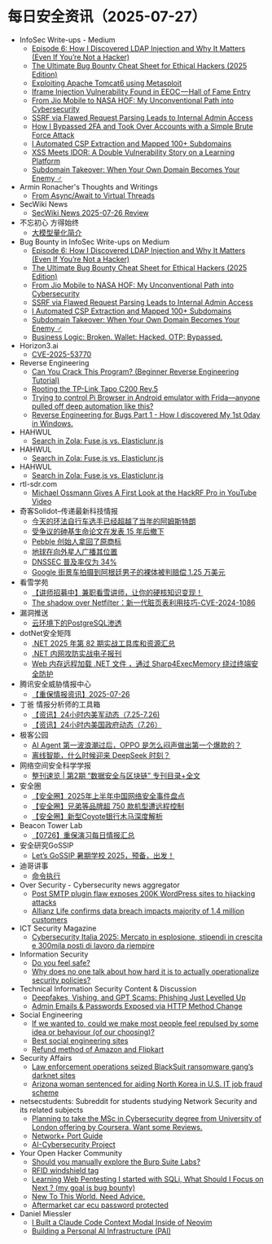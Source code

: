 # 每日安全资讯（2025-07-27）

- InfoSec Write-ups - Medium
  - [Episode 6: How I Discovered LDAP Injection and Why It Matters (Even If You’re Not a Hacker)](https://infosecwriteups.com/episode-6-how-i-discovered-ldap-injection-and-why-it-matters-even-if-youre-not-a-hacker-f2d7f22e3390?source=rss----7b722bfd1b8d---4)
  - [The Ultimate Bug Bounty Cheat Sheet for Ethical Hackers (2025 Edition)](https://infosecwriteups.com/the-ultimate-bug-bounty-cheat-sheet-for-ethical-hackers-2025-edition-5c63ba5ca0a6?source=rss----7b722bfd1b8d---4)
  - [Exploiting Apache Tomcat6 using Metasploit](https://infosecwriteups.com/exploiting-apache-tomcat6-using-metasploit-d5ba3c4950e7?source=rss----7b722bfd1b8d---4)
  - [Iframe Injection Vulnerability Found in EEOC — Hall of Fame Entry](https://infosecwriteups.com/iframe-injection-vulnerability-found-in-eeoc-hall-of-fame-entry-0e8a4c2059d0?source=rss----7b722bfd1b8d---4)
  - [From Jio Mobile to NASA HOF: My Unconventional Path into Cybersecurity](https://infosecwriteups.com/from-jio-mobile-to-nasa-hof-my-unconventional-path-into-cybersecurity-32463b64c941?source=rss----7b722bfd1b8d---4)
  - [SSRF via Flawed Request Parsing Leads to Internal Admin Access](https://infosecwriteups.com/ssrf-via-flawed-request-parsing-leads-to-ssrf-and-internal-admin-access-ffac4b3103db?source=rss----7b722bfd1b8d---4)
  - [How I Bypassed 2FA and Took Over Accounts with a Simple Brute Force Attack](https://infosecwriteups.com/how-i-bypassed-2fa-and-took-over-accounts-with-a-simple-brute-force-attack-68ffc5cf5bd0?source=rss----7b722bfd1b8d---4)
  - [I Automated CSP Extraction and Mapped 100+ Subdomains](https://infosecwriteups.com/i-automated-csp-extraction-and-mapped-100-subdomains-adf04880ea5d?source=rss----7b722bfd1b8d---4)
  - [XSS Meets IDOR: A Double Vulnerability Story on a Learning Platform](https://infosecwriteups.com/xss-meets-idor-a-double-vulnerability-story-on-a-learning-platform-aed3157759e0?source=rss----7b722bfd1b8d---4)
  - [Subdomain Takeover: When Your Own Domain Becomes Your Enemy ️‍♂️](https://infosecwriteups.com/subdomain-takeover-when-your-own-domain-becomes-your-enemy-%EF%B8%8F-%EF%B8%8F-8c80e650aeea?source=rss----7b722bfd1b8d---4)
- Armin Ronacher's Thoughts and Writings
  - [From Async/Await to Virtual Threads](https://lucumr.pocoo.org/2025/7/26/virtual-threads/)
- SecWiki News
  - [SecWiki News 2025-07-26 Review](http://www.sec-wiki.com/?2025-07-26)
- 不忘初心 方得始终
  - [大模型量化简介](http://terenceli.github.io/%E6%8A%80%E6%9C%AF/2025/07/26/quant-introduction)
- Bug Bounty in InfoSec Write-ups on Medium
  - [Episode 6: How I Discovered LDAP Injection and Why It Matters (Even If You’re Not a Hacker)](https://infosecwriteups.com/episode-6-how-i-discovered-ldap-injection-and-why-it-matters-even-if-youre-not-a-hacker-f2d7f22e3390?source=rss----7b722bfd1b8d--bug_bounty)
  - [The Ultimate Bug Bounty Cheat Sheet for Ethical Hackers (2025 Edition)](https://infosecwriteups.com/the-ultimate-bug-bounty-cheat-sheet-for-ethical-hackers-2025-edition-5c63ba5ca0a6?source=rss----7b722bfd1b8d--bug_bounty)
  - [From Jio Mobile to NASA HOF: My Unconventional Path into Cybersecurity](https://infosecwriteups.com/from-jio-mobile-to-nasa-hof-my-unconventional-path-into-cybersecurity-32463b64c941?source=rss----7b722bfd1b8d--bug_bounty)
  - [SSRF via Flawed Request Parsing Leads to Internal Admin Access](https://infosecwriteups.com/ssrf-via-flawed-request-parsing-leads-to-ssrf-and-internal-admin-access-ffac4b3103db?source=rss----7b722bfd1b8d--bug_bounty)
  - [I Automated CSP Extraction and Mapped 100+ Subdomains](https://infosecwriteups.com/i-automated-csp-extraction-and-mapped-100-subdomains-adf04880ea5d?source=rss----7b722bfd1b8d--bug_bounty)
  - [Subdomain Takeover: When Your Own Domain Becomes Your Enemy ️‍♂️](https://infosecwriteups.com/subdomain-takeover-when-your-own-domain-becomes-your-enemy-%EF%B8%8F-%EF%B8%8F-8c80e650aeea?source=rss----7b722bfd1b8d--bug_bounty)
  - [Business Logic: Broken. Wallet: Hacked. OTP: Bypassed.](https://infosecwriteups.com/business-logic-broken-wallet-hacked-otp-bypassed-d82e6591a63a?source=rss----7b722bfd1b8d--bug_bounty)
- Horizon3.ai
  - [CVE-2025-53770](https://horizon3.ai/attack-research/vulnerabilities/cve-2025-53770/)
- Reverse Engineering
  - [Can You Crack This Program? (Beginner Reverse Engineering Tutorial)](https://www.reddit.com/r/ReverseEngineering/comments/1ma4q8j/can_you_crack_this_program_beginner_reverse/)
  - [Rooting the TP-Link Tapo C200 Rev.5](https://www.reddit.com/r/ReverseEngineering/comments/1ma0g5q/rooting_the_tplink_tapo_c200_rev5/)
  - [Trying to control Pi Browser in Android emulator with Frida—anyone pulled off deep automation like this?](https://www.reddit.com/r/ReverseEngineering/comments/1m9y00j/trying_to_control_pi_browser_in_android_emulator/)
  - [Reverse Engineering for Bugs Part 1 - How I discovered My 1st 0day in Windows.](https://www.reddit.com/r/ReverseEngineering/comments/1m9fqb8/reverse_engineering_for_bugs_part_1_how_i/)
- HAHWUL
  - [Search in Zola: Fuse.js vs. Elasticlunr.js](https://www.hahwul.com/dev/zola/search-in-zola/)
- HAHWUL
  - [Search in Zola: Fuse.js vs. Elasticlunr.js](https://www.hahwul.com/dev/zola/search-in-zola/)
- HAHWUL
  - [Search in Zola: Fuse.js vs. Elasticlunr.js](https://www.hahwul.com/dev/zola/search-in-zola/)
- rtl-sdr.com
  - [Michael Ossmann Gives A First Look at the HackRF Pro in YouTube Video](https://www.rtl-sdr.com/michael-ossmann-gives-a-first-look-at-the-hackrf-pro-in-youtube-video/)
- 奇客Solidot–传递最新科技情报
  - [今天的环法自行车选手已经超越了当年的阿姆斯特朗](https://www.solidot.org/story?sid=81900)
  - [受争议的砷基生命论文在发表 15 年后撤下](https://www.solidot.org/story?sid=81899)
  - [Pebble 创始人拿回了原商标](https://www.solidot.org/story?sid=81898)
  - [地球在向外星人广播其位置](https://www.solidot.org/story?sid=81897)
  - [DNSSEC 普及率仅为 34%](https://www.solidot.org/story?sid=81896)
  - [Google 街景车拍摄到阿根廷男子的裸体被判赔偿 1.25 万美元](https://www.solidot.org/story?sid=81895)
- 看雪学苑
  - [【讲师招募中】兼职看雪讲师，让你的硬核知识变现！](https://mp.weixin.qq.com/s?__biz=MjM5NTc2MDYxMw==&mid=2458597710&idx=1&sn=3cf0e3f60bc1f2611037af5442c9bd44)
  - [The shadow over Netfilter：新一代脏页表利用技巧-CVE-2024-1086](https://mp.weixin.qq.com/s?__biz=MjM5NTc2MDYxMw==&mid=2458597710&idx=2&sn=9ed60b245e5e8b137bc5a454490e8852)
- 漏洞推送
  - [云环境下的PostgreSQL渗透](https://mp.weixin.qq.com/s?__biz=MzU5MTExMjYwMA==&mid=2247485722&idx=1&sn=987afcdabc2fcc0709a428b95cc8beaa)
- dotNet安全矩阵
  - [.NET 2025 年第 82 期实战工具库和资源汇总](https://mp.weixin.qq.com/s?__biz=MzUyOTc3NTQ5MA==&mid=2247500171&idx=1&sn=083c315bb7089568cec289aa50624753)
  - [.NET 内网攻防实战电子报刊](https://mp.weixin.qq.com/s?__biz=MzUyOTc3NTQ5MA==&mid=2247500171&idx=2&sn=9db52f427c92c1afd039523f6c0d8740)
  - [Web 内存远程加载 .NET 文件 ，通过 Sharp4ExecMemory 绕过终端安全防护](https://mp.weixin.qq.com/s?__biz=MzUyOTc3NTQ5MA==&mid=2247500171&idx=3&sn=208407b8434074707169cedf4aab1af9)
- 腾讯安全威胁情报中心
  - [【重保情报资讯】2025-07-26](https://mp.weixin.qq.com/s?__biz=MzI5ODk3OTM1Ng==&mid=2247510664&idx=1&sn=d43b4af309603b486d4dee4622bbd62b)
- 丁爸 情报分析师的工具箱
  - [【资讯】24小时内美军动态（7.25-7.26)](https://mp.weixin.qq.com/s?__biz=MzI2MTE0NTE3Mw==&mid=2651151240&idx=1&sn=f42822c2055f3e6164a32a283580f596)
  - [【资讯】24小时内美国政府动态（7.26）](https://mp.weixin.qq.com/s?__biz=MzI2MTE0NTE3Mw==&mid=2651151240&idx=2&sn=93324dec8e92dad381df79670ea5d6a6)
- 极客公园
  - [AI Agent 第一波浪潮过后，OPPO 是怎么闷声做出第一个爆款的？](https://mp.weixin.qq.com/s?__biz=MTMwNDMwODQ0MQ==&mid=2653083472&idx=1&sn=fd543d4f2f8224b2264c913ee930ace2)
  - [离线智能，什么时候迎来 DeepSeek 时刻？](https://mp.weixin.qq.com/s?__biz=MTMwNDMwODQ0MQ==&mid=2653083471&idx=1&sn=931509efa2fbde4f75509b1f0f95eab1)
- 网络空间安全科学学报
  - [整刊速览 | 第2期 “数据安全与区块链” 专刊目录+全文](https://mp.weixin.qq.com/s?__biz=MzI0NjU2NDMwNQ==&mid=2247505785&idx=1&sn=5641414018a366c12067c6fedf73a0c2)
- 安全圈
  - [【安全圈】2025年上半年中国网络安全事件盘点](https://mp.weixin.qq.com/s?__biz=MzIzMzE4NDU1OQ==&mid=2652070846&idx=1&sn=1123ba6d98d371c10ecde6133724da66)
  - [【安全圈】兄弟等品牌超 750 款机型遭远程控制](https://mp.weixin.qq.com/s?__biz=MzIzMzE4NDU1OQ==&mid=2652070846&idx=2&sn=39e3b4cf90955e5d5ab00f3d04ee41ea)
  - [【安全圈】新型Coyote银行木马深度解析](https://mp.weixin.qq.com/s?__biz=MzIzMzE4NDU1OQ==&mid=2652070846&idx=3&sn=bec4e5cf762141fb3ab3d07820d6149a)
- Beacon Tower Lab
  - [【0726】重保演习每日情报汇总](https://mp.weixin.qq.com/s?__biz=MzkyNzcxNTczNA==&mid=2247487684&idx=1&sn=06f95fd633200842bc4d68cea54a447e)
- 安全研究GoSSIP
  - [Let’s GoSSIP 暑期学校 2025，预备，出发！](https://mp.weixin.qq.com/s?__biz=Mzg5ODUxMzg0Ng==&mid=2247500473&idx=1&sn=9c445ed70530fca8ff09cc2e2cb40148)
- 迪哥讲事
  - [命令执行](https://mp.weixin.qq.com/s?__biz=MzIzMTIzNTM0MA==&mid=2247497938&idx=1&sn=17fa70439728c3d08b79a4760c28e4d0)
- Over Security - Cybersecurity news aggregator
  - [Post SMTP plugin flaw exposes 200K WordPress sites to hijacking attacks](https://www.bleepingcomputer.com/news/security/post-smtp-plugin-flaw-exposes-200k-wordpress-sites-to-hijacking-attacks/)
  - [Allianz Life confirms data breach impacts majority of 1.4 million customers](https://www.bleepingcomputer.com/news/security/allianz-life-confirms-data-breach-impacts-majority-of-14-million-customers/)
- ICT Security Magazine
  - [Cybersecurity Italia 2025: Mercato in esplosione, stipendi in crescita e 300mila posti di lavoro da riempire](https://www.ictsecuritymagazine.com/notizie/cybersecurity-italia-2025-job/)
- Information Security
  - [Do you feel safe?](https://www.reddit.com/r/Information_Security/comments/1m9uuda/do_you_feel_safe/)
  - [Why does no one talk about how hard it is to actually operationalize security policies?](https://www.reddit.com/r/Information_Security/comments/1ma0czg/why_does_no_one_talk_about_how_hard_it_is_to/)
- Technical Information Security Content & Discussion
  - [Deepfakes, Vishing, and GPT Scams: Phishing Just Levelled Up](https://www.reddit.com/r/netsec/comments/1ma4ks3/deepfakes_vishing_and_gpt_scams_phishing_just/)
  - [Admin Emails & Passwords Exposed via HTTP Method Change](https://www.reddit.com/r/netsec/comments/1m9gwr0/admin_emails_passwords_exposed_via_http_method/)
- Social Engineering
  - [If we wanted to, could we make most people feel repulsed by some idea or behaviour (of our choosing)?](https://www.reddit.com/r/SocialEngineering/comments/1m9y1fk/if_we_wanted_to_could_we_make_most_people_feel/)
  - [Best social engineering sites](https://www.reddit.com/r/SocialEngineering/comments/1m9mpna/best_social_engineering_sites/)
  - [Refund method of Amazon and Flipkart](https://www.reddit.com/r/SocialEngineering/comments/1m9z03c/refund_method_of_amazon_and_flipkart/)
- Security Affairs
  - [Law enforcement operations seized BlackSuit ransomware gang’s darknet sites](https://securityaffairs.com/180409/cyber-crime/law-enforcement-operations-seized-blacksuit-ransomware-gangs-darknet-sites.html)
  - [Arizona woman sentenced for aiding North Korea in U.S. IT job fraud scheme](https://securityaffairs.com/180398/intelligence/arizona-woman-sentenced-for-aiding-north-korea-in-u-s-it-job-fraud-scheme.html)
- netsecstudents: Subreddit for students studying Network Security and its related subjects
  - [Planning to take the MSc in Cybersecurity degree from University of London offering by Coursera. Want some Reviews.](https://www.reddit.com/r/netsecstudents/comments/1ma35kx/planning_to_take_the_msc_in_cybersecurity_degree/)
  - [Network+ Port Guide](https://www.reddit.com/r/netsecstudents/comments/1ma1sm0/network_port_guide/)
  - [AI-Cybersecurity Project](https://www.reddit.com/r/netsecstudents/comments/1m9t5nc/aicybersecurity_project/)
- Your Open Hacker Community
  - [Should you manually explore the Burp Suite Labs?](https://www.reddit.com/r/HowToHack/comments/1ma3mye/should_you_manually_explore_the_burp_suite_labs/)
  - [RFID windshield tag](https://www.reddit.com/r/HowToHack/comments/1m9zcx0/rfid_windshield_tag/)
  - [Learning Web Pentesting I started with SQLi, What Should I Focus on Next ? (my goal is bug bounty)](https://www.reddit.com/r/HowToHack/comments/1m9rrp2/learning_web_pentesting_i_started_with_sqli_what/)
  - [New To This World. Need Advice.](https://www.reddit.com/r/HowToHack/comments/1m9q9pq/new_to_this_world_need_advice/)
  - [Aftermarket car ecu password protected](https://www.reddit.com/r/HowToHack/comments/1m9p0fd/aftermarket_car_ecu_password_protected/)
- Daniel Miessler
  - [I Built a Claude Code Context Modal Inside of Neovim](https://danielmiessler.com/blog/neovim-claude-ai-plugin)
  - [Building a Personal AI Infrastructure (PAI)](https://danielmiessler.com/blog/personal-ai-infrastructure)

